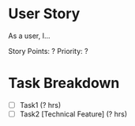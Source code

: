 # User Story
As a user, I...

Story Points: ?
Priority: ?

# Task Breakdown

- [ ] Task1 (? hrs)
- [ ] Task2 [Technical Feature] (? hrs)
